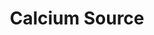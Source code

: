 ---
ee_id_thing: '4230'
site: '1'
type: '2'
inv_num: 2014-035
add_credit:
url: 2014-035-calcium-source
title: Calcium Source
year: '2014'
display_year: '2014'
medium: Foam pool noodles, Fiber One 36 packs, Apple iPhone 5 case, Apple iPhone 5
  band, tailored Aeropostale sweatpant leg
dims: 140 cm x variable width x variable depth
pitch:
ps:
live_url:
youtube:
https://github.com/coryarcangel/alu:
imgs: calcium-source-2014-035-full-Heart-01-database-SM.jpg
subheading:
download:
commission:
related:
layout: things-i-made
---
